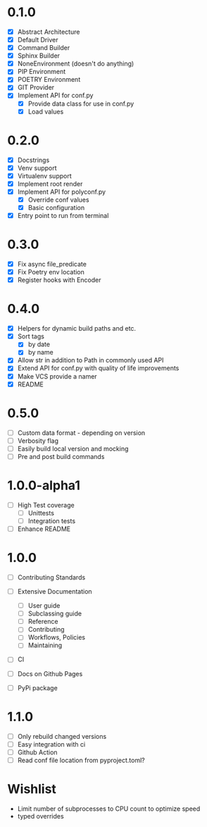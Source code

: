 # 0.1.0

- [x] Abstract Architecture
- [x] Default Driver
- [x] Command Builder
- [x] Sphinx Builder
- [x] NoneEnvironment (doesn't do anything)
- [x] PIP Environment
- [x] POETRY Environment
- [x] GIT Provider
- [x] Implement API for conf.py
  - [x] Provide data class for use in conf.py
  - [x] Load values

# 0.2.0

- [x] Docstrings
- [x] Venv support
- [x] Virtualenv support
- [x] Implement root render
- [x] Implement API for polyconf.py
  - [x] Override conf values
  - [x] Basic configuration
- [x] Entry point to run from terminal

# 0.3.0

- [x] Fix async file_predicate
- [x] Fix Poetry env location
- [x] Register hooks with Encoder

# 0.4.0

- [x] Helpers for dynamic build paths and etc.
- [x] Sort tags
  - [x] by date
  - [x] by name
- [x] Allow str in addition to Path in commonly used API
- [x] Extend API for conf.py with quality of life improvements
- [x] Make VCS provide a namer
- [x] README

# 0.5.0

- [ ] Custom data format - depending on version
- [ ] Verbosity flag
- [ ] Easily build local version and mocking
- [ ] Pre and post build commands

# 1.0.0-alpha1

- [ ] High Test coverage
  - [ ] Unittests
  - [ ] Integration tests
- [ ] Enhance README

# 1.0.0

- [ ] Contributing Standards
- [ ] Extensive Documentation
  - [ ] User guide
  - [ ] Subclassing guide
  - [ ] Reference
  - [ ] Contributing
  - [ ] Workflows, Policies
  - [ ] Maintaining
- [ ] CI
- [ ] Docs on Github Pages

- [ ] PyPi package

# 1.1.0

- [ ] Only rebuild changed versions
- [ ] Easy integration with ci
- [ ] Github Action
- [ ] Read conf file location from pyproject.toml?

# Wishlist

- Limit number of subprocesses to CPU count to optimize speed
- typed overrides
